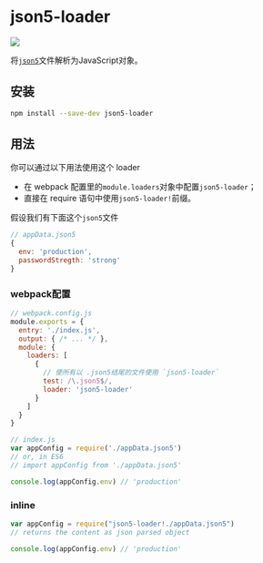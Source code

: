 # json5-loader

[![](https://img.shields.io/badge/Github-查看更多-brightgreen.svg)](https://github.com/webpack-contrib/json5-loader)

将[`json5`](http://json5.org/)文件解析为JavaScript对象。

## 安装

```bash
npm install --save-dev json5-loader
```

## 用法

你可以通过以下用法使用这个 loader

* 在 webpack 配置里的`module.loaders`对象中配置`json5-loader`；
* 直接在 require 语句中使用`json5-loader!`前缀。

假设我们有下面这个`json5`文件

```js
// appData.json5
{
  env: 'production',
  passwordStregth: 'strong'
}
```

### webpack配置

```js
// webpack.config.js
module.exports = {
  entry: './index.js',
  output: { /* ... */ },
  module: {
    loaders: [
      {
        // 使所有以 .json5结尾的文件使用 `json5-loader`
        test: /\.json5$/,
        loader: 'json5-loader'
      }
    ]
  }
}
```

```js
// index.js
var appConfig = require('./appData.json5')
// or, in ES6
// import appConfig from './appData.json5'

console.log(appConfig.env) // 'production'
```

### inline

```js
var appConfig = require("json5-loader!./appData.json5")
// returns the content as json parsed object

console.log(appConfig.env) // 'production'
```



